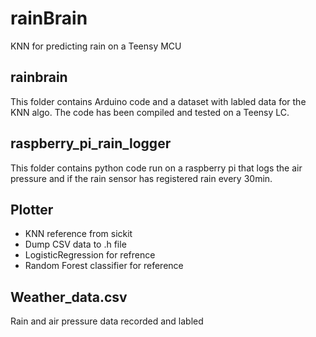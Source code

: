 # rainBrain
KNN for predicting rain on a Teensy MCU

## rainbrain
This folder contains Arduino code and a dataset with labled data for the KNN algo.
The code has been compiled and tested on a Teensy LC.

## raspberry_pi_rain_logger
This folder contains python code run on a raspberry pi that logs the air pressure and
if the rain sensor has registered rain every 30min.

## Plotter
- KNN reference from sickit
- Dump CSV data to .h file
-  LogisticRegression for refrence
-  Random Forest classifier for reference

## Weather_data.csv
Rain and air pressure data recorded and labled
